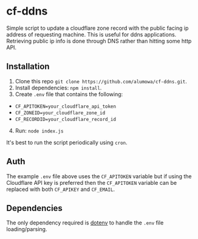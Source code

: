 # cf-ddns

Simple script to update a cloudflare zone record with the public facing ip address of requesting machine. This is useful for ddns applications. Retrieving public ip info is done through DNS rather than hitting some http API.

## Installation

1. Clone this repo `git clone https://github.com/alumowa/cf-ddns.git`.
2. Install dependencies: `npm install`.
3. Create `.env` file that contains the following:
  * `CF_APITOKEN=your_cloudflare_api_token`
  * `CF_ZONEID=your_cloudflare_zone_id`
  * `CF_RECORDID=your_cloudflare_record_id`
4. Run: `node index.js`

It's best to run the script periodically using `cron`.

## Auth

The example `.env` file above uses the `CF_APITOKEN` variable but if using the Cloudflare API key is preferred then the `CF_APITOKEN` variable can be replaced with both `CF_APIKEY` and `CF_EMAIL`.

## Dependencies

The only dependency required is [dotenv](https://github.com/motdotla/dotenv) to handle the `.env`
file loading/parsing.